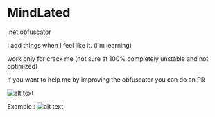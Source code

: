 # MindLated
.net obfuscator

I add things when I feel like it. (i'm learning)

work only for crack me (not sure at 100% completely unstable and not optimized) 

if you want to help me by improving the obfuscator you can do an PR

![alt text](https://i.gyazo.com/577240e70840ae28d2b5dfcf764d877b.png)

Example :
![alt text](https://i.imgur.com/UnCLDVZ.png)
